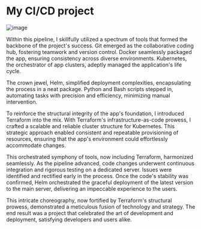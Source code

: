 # My CI/CD project

![image](https://github.com/tomerkul/tomerkul-myflaskproject-k8s/assets/91198141/c8dafcc6-cb4c-4807-b012-b554475b0b7f)

Within this pipeline, I skillfully utilized a spectrum of tools that formed the backbone of the project's success. Git emerged as the collaborative coding hub, fostering teamwork and version control. Docker seamlessly packaged the app, ensuring consistency across diverse environments. Kubernetes, the orchestrator of app clusters, adeptly managed the application's life cycle.

The crown jewel, Helm, simplified deployment complexities, encapsulating the process in a neat package. Python and Bash scripts stepped in, automating tasks with precision and efficiency, minimizing manual intervention.

To reinforce the structural integrity of the app's foundation, I introduced Terraform into the mix. With Terraform's infrastructure-as-code prowess, I crafted a scalable and reliable cluster structure for Kubernetes. This strategic approach enabled consistent and repeatable provisioning of resources, ensuring that the app's environment could effortlessly accommodate changes.

This orchestrated symphony of tools, now including Terraform, harmonized seamlessly. As the pipeline advanced, code changes underwent continuous integration and rigorous testing on a dedicated server. Issues were identified and rectified early in the process. Once the code's stability was confirmed, Helm orchestrated the graceful deployment of the latest version to the main server, delivering an impeccable experience to the users.

This intricate choreography, now fortified by Terraform's structural prowess, demonstrated a meticulous fusion of technology and strategy. The end result was a project that celebrated the art of development and deployment, satisfying developers and users alike.





